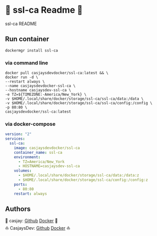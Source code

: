 # 👋 ssl-ca Readme 👋

ssl-ca README

## Run container

```shell
dockermgr install ssl-ca
```

### via command line

```shell
docker pull casjaysdevdocker/ssl-ca:latest && \
docker run -d \
--restart always \
--name casjaysdevdocker-ssl-ca \
--hostname casjaysdev-ssl-ca \
-e TZ=${TIMEZONE:-America/New_York} \
-v $HOME/.local/share/docker/storage/ssl-ca/ssl-ca/data:/data \
-v $HOME/.local/share/docker/storage/ssl-ca/ssl-ca/config:/config \
-p 80:80 \
casjaysdevdocker/ssl-ca:latest
```

### via docker-compose

```yaml
version: "2"
services:
  ssl-ca:
    image: casjaysdevdocker/ssl-ca
    container_name: ssl-ca
    environment:
      - TZ=America/New_York
      - HOSTNAME=casjaysdev-ssl-ca
    volumes:
      - $HOME/.local/share/docker/storage/ssl-ca/data:/data:z
      - $HOME/.local/share/docker/storage/ssl-ca/config:/config:z
    ports:
      - 80:80
    restart: always
```

## Authors  

🤖 casjay: [Github](https://github.com/casjay) [Docker](https://hub.docker.com/r/casjay) 🤖  
⛵ CasjaysDev: [Github](https://github.com/casjaysdev) [Docker](https://hub.docker.com/r/casjaysdev) ⛵  
